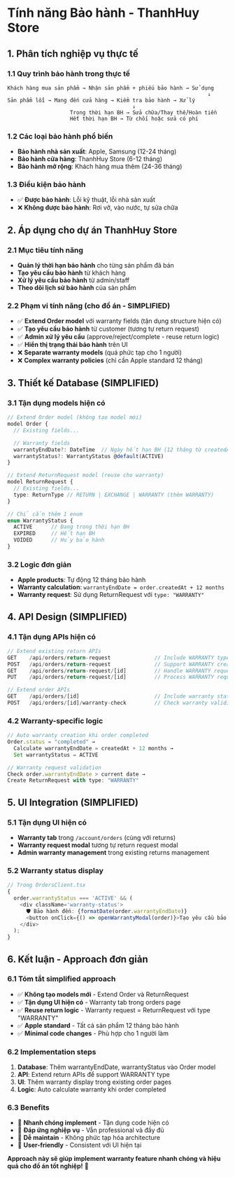 # Tính năng Bảo hành - ThanhHuy Store

## 1. Phân tích nghiệp vụ thực tế

### 1.1 Quy trình bảo hành trong thực tế

```
Khách hàng mua sản phẩm → Nhận sản phẩm + phiếu bảo hành → Sử dụng
                                                                ↓
Sản phẩm lỗi → Mang đến cửa hàng → Kiểm tra bảo hành → Xử lý
                                        ↓
                    Trong thời hạn BH → Sửa chữa/Thay thế/Hoàn tiền
                    Hết thời hạn BH → Từ chối hoặc sửa có phí
```

### 1.2 Các loại bảo hành phổ biến

- **Bảo hành nhà sản xuất**: Apple, Samsung (12-24 tháng)
- **Bảo hành cửa hàng**: ThanhHuy Store (6-12 tháng)
- **Bảo hành mở rộng**: Khách hàng mua thêm (24-36 tháng)

### 1.3 Điều kiện bảo hành

- ✅ **Được bảo hành**: Lỗi kỹ thuật, lỗi nhà sản xuất
- ❌ **Không được bảo hành**: Rơi vỡ, vào nước, tự sửa chữa

## 2. Áp dụng cho dự án ThanhHuy Store

### 2.1 Mục tiêu tính năng

- **Quản lý thời hạn bảo hành** cho từng sản phẩm đã bán
- **Tạo yêu cầu bảo hành** từ khách hàng
- **Xử lý yêu cầu bảo hành** từ admin/staff
- **Theo dõi lịch sử bảo hành** của sản phẩm

### 2.2 Phạm vi tính năng (cho đồ án - SIMPLIFIED)

- ✅ **Extend Order model** với warranty fields (tận dụng structure hiện có)
- ✅ **Tạo yêu cầu bảo hành** từ customer (tương tự return request)
- ✅ **Admin xử lý yêu cầu** (approve/reject/complete - reuse return logic)
- ✅ **Hiển thị trạng thái bảo hành** trên UI
- ❌ **Separate warranty models** (quá phức tạp cho 1 người)
- ❌ **Complex warranty policies** (chỉ cần Apple standard 12 tháng)

## 3. Thiết kế Database (SIMPLIFIED)

### 3.1 Tận dụng models hiện có

```typescript
// Extend Order model (không tạo model mới)
model Order {
  // Existing fields...

  // Warranty fields
  warrantyEndDate?: DateTime  // Ngày hết hạn BH (12 tháng từ createdAt)
  warrantyStatus?: WarrantyStatus @default(ACTIVE)
}

// Extend ReturnRequest model (reuse cho warranty)
model ReturnRequest {
  // Existing fields...
  type: ReturnType // RETURN | EXCHANGE | WARRANTY (thêm WARRANTY)
}

// Chỉ cần thêm 1 enum
enum WarrantyStatus {
  ACTIVE      // Đang trong thời hạn BH
  EXPIRED     // Hết hạn BH
  VOIDED      // Hủy bảo hành
}
```

### 3.2 Logic đơn giản

- **Apple products**: Tự động 12 tháng bảo hành
- **Warranty calculation**: `warrantyEndDate = order.createdAt + 12 months`
- **Warranty request**: Sử dụng ReturnRequest với `type: "WARRANTY"`

## 4. API Design (SIMPLIFIED)

### 4.1 Tận dụng APIs hiện có

```typescript
// Extend existing return APIs
GET    /api/orders/return-request              // Include WARRANTY type
POST   /api/orders/return-request              // Support WARRANTY creation
GET    /api/orders/return-request/[id]         // Handle WARRANTY requests
PUT    /api/orders/return-request/[id]         // Process WARRANTY requests

// Extend order APIs
GET    /api/orders/[id]                        // Include warranty status
POST   /api/orders/[id]/warranty-check         // Check warranty validity
```

### 4.2 Warranty-specific logic

```typescript
// Auto warranty creation khi order completed
Order.status = "completed" →
  Calculate warrantyEndDate = createdAt + 12 months →
  Set warrantyStatus = ACTIVE

// Warranty request validation
Check order.warrantyEndDate > current date →
Create ReturnRequest with type: "WARRANTY"
```

## 5. UI Integration (SIMPLIFIED)

### 5.1 Tận dụng UI hiện có

- **Warranty tab** trong `/account/orders` (cùng với returns)
- **Warranty request modal** tương tự return request modal
- **Admin warranty management** trong existing returns management

### 5.2 Warranty status display

```typescript
// Trong OrdersClient.tsx
{
  order.warrantyStatus === 'ACTIVE' && (
    <div className='warranty-status'>
      🛡️ Bảo hành đến: {formatDate(order.warrantyEndDate)}
      <button onClick={() => openWarrantyModal(order)}>Tạo yêu cầu bảo hành</button>
    </div>
  );
}
```

## 6. Kết luận - Approach đơn giản

### 6.1 Tóm tắt simplified approach

- ✅ **Không tạo models mới** - Extend Order và ReturnRequest
- ✅ **Tận dụng UI hiện có** - Warranty tab trong orders page
- ✅ **Reuse return logic** - Warranty request = ReturnRequest với type "WARRANTY"
- ✅ **Apple standard** - Tất cả sản phẩm 12 tháng bảo hành
- ✅ **Minimal code changes** - Phù hợp cho 1 người làm

### 6.2 Implementation steps

1. **Database**: Thêm warrantyEndDate, warrantyStatus vào Order model
2. **API**: Extend return APIs để support WARRANTY type
3. **UI**: Thêm warranty display trong existing order pages
4. **Logic**: Auto calculate warranty khi order completed

### 6.3 Benefits

- 🚀 **Nhanh chóng implement** - Tận dụng code hiện có
- 🎯 **Đáp ứng nghiệp vụ** - Vẫn professional và đầy đủ
- 🔧 **Dễ maintain** - Không phức tạp hóa architecture
- 📱 **User-friendly** - Consistent với UI hiện tại

**Approach này sẽ giúp implement warranty feature nhanh chóng và hiệu quả cho đồ án tốt nghiệp!** 🚀
